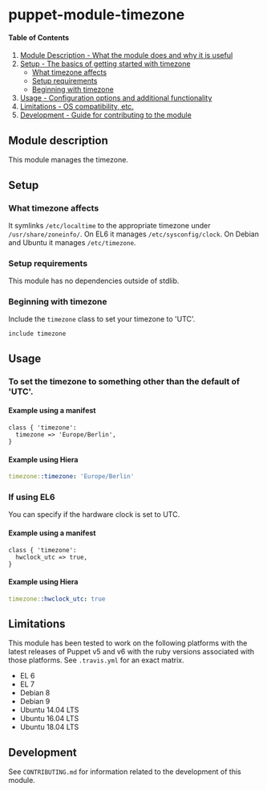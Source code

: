 # puppet-module-timezone

#### Table of Contents

1. [Module Description - What the module does and why it is useful](#module-description)
1. [Setup - The basics of getting started with timezone](#setup)
   * [What timezone affects](#what-timezone-affects)
   * [Setup requirements](#setup-requirements)
   * [Beginning with timezone](#beginning-with-timezone)
1. [Usage - Configuration options and additional functionality](#usage)
1. [Limitations - OS compatibility, etc.](#limitations)
1. [Development - Guide for contributing to the module](#development)

## Module description

This module manages the timezone.

## Setup

### What timezone affects

It symlinks `/etc/localtime` to the appropriate timezone under
`/usr/share/zoneinfo/`. On EL6 it manages `/etc/sysconfig/clock`.  On
Debian and Ubuntu it manages `/etc/timezone`.

### Setup requirements

This module has no dependencies outside of stdlib.

### Beginning with timezone

Include the `timezone` class to set your timezone to 'UTC'.

```puppet
include timezone
```

## Usage

### To set the timezone to something other than the default of 'UTC'.

#### Example using a manifest

```puppet
class { 'timezone':
  timezone => 'Europe/Berlin',
}
```

#### Example using Hiera

```yaml
timezone::timezone: 'Europe/Berlin'
```

### If using EL6

You can specify if the hardware clock is set to UTC.

#### Example using a manifest

```puppet
class { 'timezone':
  hwclock_utc => true,
}
```

#### Example using Hiera

```yaml
timezone::hwclock_utc: true
```

## Limitations

This module has been tested to work on the following platforms with the
latest releases of Puppet v5 and v6 with the ruby versions associated with those
platforms. See `.travis.yml` for an exact matrix.

* EL 6
* EL 7
* Debian 8
* Debian 9
* Ubuntu 14.04 LTS
* Ubuntu 16.04 LTS
* Ubuntu 18.04 LTS

## Development

See `CONTRIBUTING.md` for information related to the development of this
module.
